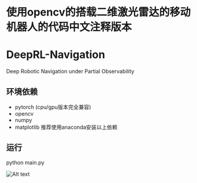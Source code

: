 # 使用opencv的搭载二维激光雷达的移动机器人的代码中文注释版本
# DeepRL-Navigation
Deep Robotic Navigation under Partial Observability
## 环境依赖
- pytorch (cpu/gpu版本完全兼容)
- opencv
- numpy
- matplotlib
推荐使用anaconda安装以上依赖
## 运行
python main.py

![Alt text](ddpg_4385.gif)

